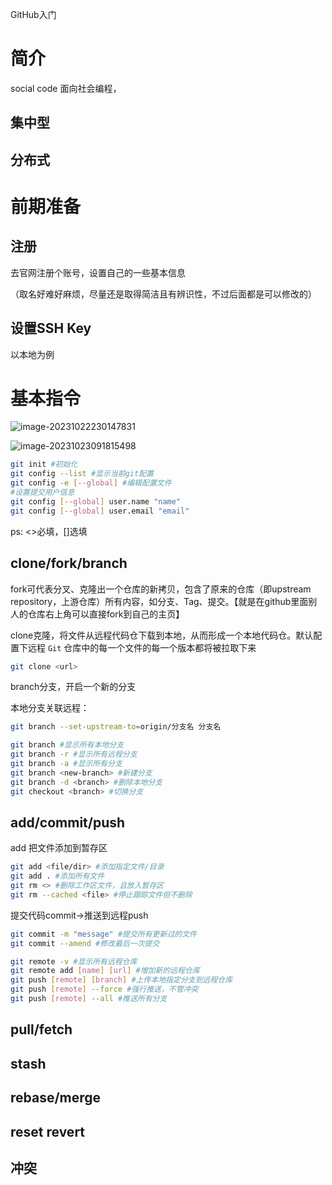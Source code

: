 GitHub入门

# 简介

social code 面向社会编程，

## 集中型

## 分布式



# 前期准备

## 注册

去官网注册个账号，设置自己的一些基本信息

（取名好难好麻烦，尽量还是取得简洁且有辨识性，不过后面都是可以修改的）

## 设置SSH Key

以本地为例







# 基本指令

![image-20231022230147831](D:/PersonalSystem/study%20record/GitHub%E5%85%A5%E9%97%A8.assets/image-20231022230147831.png)

![image-20231023091815498](D:/PersonalSystem/study%20record/GitHub%E5%85%A5%E9%97%A8.assets/image-20231023091815498.png)

```bash
git init #初始化
git config --list #显示当前git配置
git config -e [--global] #编辑配置文件
#设置提交用户信息
git config [--global] user.name "name"
git config [--global] user.email "email"
```

ps: <>必填，[]选填

## clone/fork/branch

fork可代表分叉、克隆出一个仓库的新拷贝，包含了原来的仓库（即upstream repository，上游仓库）所有内容，如分支、Tag、提交。【就是在github里面别人的仓库右上角可以直接fork到自己的主页】

clone克隆，将文件从远程代码仓下载到本地，从而形成一个本地代码仓。默认配置下远程 `Git` 仓库中的每一个文件的每一个版本都将被拉取下来

```bash
git clone <url>
```

branch分支，开启一个新的分支

本地分支关联远程：

```bash
git branch --set-upstream-to=origin/分支名 分支名
```

```bash
git branch #显示所有本地分支
git branch -r #显示所有远程分支
git branch -a #显示所有分支
git branch <new-branch> #新建分支
git branch -d <branch> #删除本地分支
git checkout <branch> #切换分支
```



## add/commit/push

add 把文件添加到暂存区

```bash
git add <file/dir> #添加指定文件/目录
git add . #添加所有文件
git rm <> #删除工作区文件，且放入暂存区
git rm --cached <file> #停止跟踪文件但不删除
```



提交代码commit->推送到远程push

```bash
git commit -m "message" #提交所有更新过的文件
git commit --amend #修改最后一次提交

git remote -v #显示所有远程仓库
git remote add [name] [url] #增加新的远程仓库
git push [remote] [branch] #上传本地指定分支到远程仓库
git push [remote] --force #强行推送，不管冲突
git push [remote] --all #推送所有分支
```



## pull/fetch



## stash



## rebase/merge



## reset revert



## 冲突









